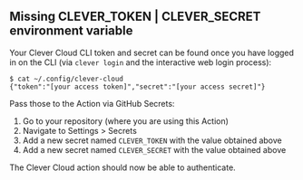## Missing CLEVER_TOKEN | CLEVER_SECRET environment variable

Your Clever Cloud CLI token and secret can be found once you have logged in
on the CLI (via `clever login` and the interactive web login process):
```shell
$ cat ~/.config/clever-cloud
{"token":"[your access token]","secret":"[your access secret]"}
```

Pass those to the Action via GitHub Secrets:
1. Go to your repository (where you are using this Action)
2. Navigate to Settings > Secrets
3. Add a new secret named `CLEVER_TOKEN` with the value obtained above
4. Add a new secret named `CLEVER_SECRET` with the value obtained above

The Clever Cloud action should now be able to authenticate.
